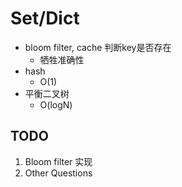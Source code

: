 # Set/Dict
  - bloom filter, cache 判断key是否存在
    - 牺牲准确性 
  - hash
    - O(1) 
  - 平衡二叉树
    - O(logN) 


## TODO
1. Bloom filter 实现
2. Other Questions